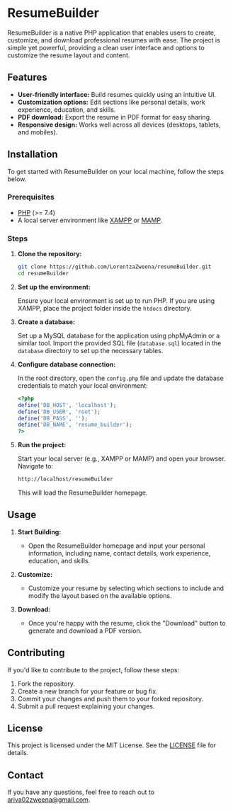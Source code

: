 # ResumeBuilder

ResumeBuilder is a native PHP application that enables users to create, customize, and download professional resumes with ease. The project is simple yet powerful, providing a clean user interface and options to customize the resume layout and content.

## Features

- **User-friendly interface:** Build resumes quickly using an intuitive UI.
- **Customization options:** Edit sections like personal details, work experience, education, and skills.
- **PDF download:** Export the resume in PDF format for easy sharing.
- **Responsive design:** Works well across all devices (desktops, tablets, and mobiles).

## Installation

To get started with ResumeBuilder on your local machine, follow the steps below.

### Prerequisites

- [PHP](https://www.php.net/) (>= 7.4)
- A local server environment like [XAMPP](https://www.apachefriends.org/) or [MAMP](https://www.mamp.info/).

### Steps

1. **Clone the repository:**

   ```bash
   git clone https://github.com/LorentzaZweena/resumeBuilder.git
   cd resumeBuilder
   ```

2. **Set up the environment:**

   Ensure your local environment is set up to run PHP. If you are using XAMPP, place the project folder inside the `htdocs` directory.

3. **Create a database:**

   Set up a MySQL database for the application using phpMyAdmin or a similar tool. Import the provided SQL file (`database.sql`) located in the `database` directory to set up the necessary tables.

4. **Configure database connection:**

   In the root directory, open the `config.php` file and update the database credentials to match your local environment:

   ```php
   <?php
   define('DB_HOST', 'localhost');
   define('DB_USER', 'root');
   define('DB_PASS', '');
   define('DB_NAME', 'resume_builder');
   ?>
   ```

5. **Run the project:**

   Start your local server (e.g., XAMPP or MAMP) and open your browser. Navigate to:

   ```bash
   http://localhost/resumeBuilder
   ```

   This will load the ResumeBuilder homepage.

## Usage

1. **Start Building:**
   - Open the ResumeBuilder homepage and input your personal information, including name, contact details, work experience, education, and skills.

2. **Customize:**
   - Customize your resume by selecting which sections to include and modify the layout based on the available options.

3. **Download:**
   - Once you're happy with the resume, click the "Download" button to generate and download a PDF version.

## Contributing

If you'd like to contribute to the project, follow these steps:

1. Fork the repository.
2. Create a new branch for your feature or bug fix.
3. Commit your changes and push them to your forked repository.
4. Submit a pull request explaining your changes.

## License

This project is licensed under the MIT License. See the [LICENSE](LICENSE) file for details.

## Contact

If you have any questions, feel free to reach out to [ariva02zweena@gmail.com](mailto:ariva02zweena@gmail.com).
```
